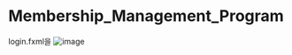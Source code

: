 # Membership_Management_Program
login.fxml을 
![image](https://github.com/yeonjuyeong/Membership_Management_Program/assets/123055714/8c6c5d85-e4d8-4d2c-9fbd-da408c6e1c71)
